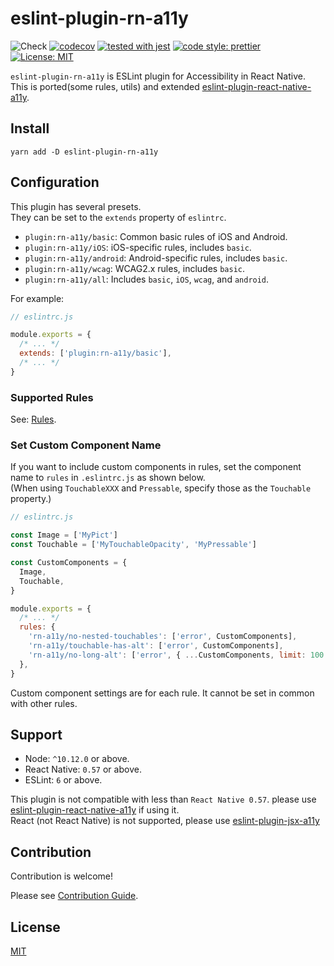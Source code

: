 # eslint-plugin-rn-a11y

![Check](https://github.com/grgr-dkrk/eslint-plugin-rn-a11y/workflows/Check/badge.svg?branch=main) [![codecov](https://codecov.io/gh/grgr-dkrk/eslint-plugin-rn-a11y/branch/main/graph/badge.svg?token=PP1M0GNDZ5)](https://codecov.io/gh/grgr-dkrk/eslint-plugin-rn-a11y) [![tested with jest](https://img.shields.io/badge/tested_with-jest-99424f.svg)](https://github.com/facebook/jest) [![code style: prettier](https://img.shields.io/badge/code_style-prettier-ff69b4.svg?style=flat-square)](https://github.com/prettier/prettier) [![License: MIT](https://img.shields.io/badge/License-MIT-yellow.svg)](https://opensource.org/licenses/MIT)

`eslint-plugin-rn-a11y` is ESLint plugin for Accessibility in React Native.  
This is ported(some rules, utils) and extended [eslint-plugin-react-native-a11y](https://github.com/FormidableLabs/eslint-plugin-react-native-a11y).

## Install

```
yarn add -D eslint-plugin-rn-a11y
```

## Configuration

This plugin has several presets.  
They can be set to the `extends` property of `eslintrc`.

- `plugin:rn-a11y/basic`: Common basic rules of iOS and Android.
- `plugin:rn-a11y/iOS`: iOS-specific rules, includes `basic`.
- `plugin:rn-a11y/android`: Android-specific rules, includes `basic`.
- `plugin:rn-a11y/wcag`: WCAG2.x rules, includes `basic`.
- `plugin:rn-a11y/all`: Includes `basic`, `iOS`, `wcag`, and `android`.

For example:

```javascript
// eslintrc.js

module.exports = {
  /* ... */
  extends: ['plugin:rn-a11y/basic'],
  /* ... */
}
```

### Supported Rules

See: [Rules](./docs/rules/README.md).

### Set Custom Component Name

If you want to include custom components in rules, set the component name to `rules` in `.eslintrc.js` as shown below.  
(When using `TouchableXXX` and `Pressable`, specify those as the `Touchable` property.)

```javascript
// eslintrc.js

const Image = ['MyPict']
const Touchable = ['MyTouchableOpacity', 'MyPressable']

const CustomComponents = {
  Image,
  Touchable,
}

module.exports = {
  /* ... */
  rules: {
    'rn-a11y/no-nested-touchables': ['error', CustomComponents],
    'rn-a11y/touchable-has-alt': ['error', CustomComponents],
    'rn-a11y/no-long-alt': ['error', { ...CustomComponents, limit: 100 }], // if specifying rule options
  },
}
```

Custom component settings are for each rule. It cannot be set in common with other rules.

## Support

- Node: `^10.12.0` or above.
- React Native: `0.57` or above.
- ESLint: `6` or above.

This plugin is not compatible with less than `React Native 0.57`. please use [eslint-plugin-react-native-a11y](https://github.com/FormidableLabs/eslint-plugin-react-native-a11y) if using it.  
React (not React Native) is not supported, please use [eslint-plugin-jsx-a11y](https://github.com/jsx-eslint/eslint-plugin-jsx-a11y)

## Contribution

Contribution is welcome!

Please see [Contribution Guide](CONTRIBUTING.md).

## License

[MIT](LICENSE.md)
